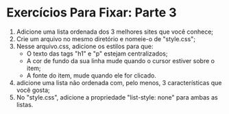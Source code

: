 # Exercícios Para Fixar: Parte 3

1. Adicione uma lista ordenada dos 3 melhores sites que você conhece;
2. Crie um arquivo no mesmo diretório e nomeie-o de "style.css";
3. Nesse arquivo.css, adicione os estilos para que:
   - O texto das tags "h1" e "p" estejam centralizados;
   - A cor de fundo da sua linha mude quando o cursor estiver sobre o item;
   - A fonte do item, mude quando ele for clicado.
4. adicione uma lista não ordenada com, pelo menos, 3 características que você gosta;
5. No "style.css", adicione a propriedade "list-style: none" para ambas as listas.
